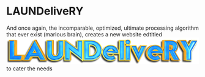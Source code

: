 # LAUNDeliveRY

And once again, the incomparable, optimized, ultimate processing algorithm that ever exist (marlous brain), creates a new website edtitled
![LAUNDeliveRY Logo](https://github.com/swiftybear/LAUNDeliveRY/blob/main/assets/img/Logov1.png)
to cater the needs 
